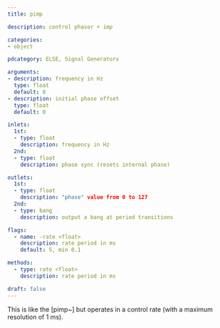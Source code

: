 ```yaml
---
title: pimp

description: control phasor + imp

categories:
- object

pdcategory: ELSE, Signal Generators

arguments:
- description: frequency in Hz
  type: float
  default: 0
- description: initial phase offset
  type: float
  default: 0

inlets:
  1st:
  - type: float
    description: frequency in Hz
  2nd:
  - type: float
    description: phase sync (resets internal phase)

outlets:
  1st:
  - type: float
    description: "phase" value from 0 to 127
  2nd:
  - type: bang
    description: output a bang at period transitions

flags:
  - name: -rate <float>
    description: rate period in ms 
    default: 5, min 0.1

methods:
  - type: rate <float>
    description: rate period in ms

draft: false
---
```


This is like the [pimp~] but operates in a control rate (with a maximum resolution of 1 ms).

